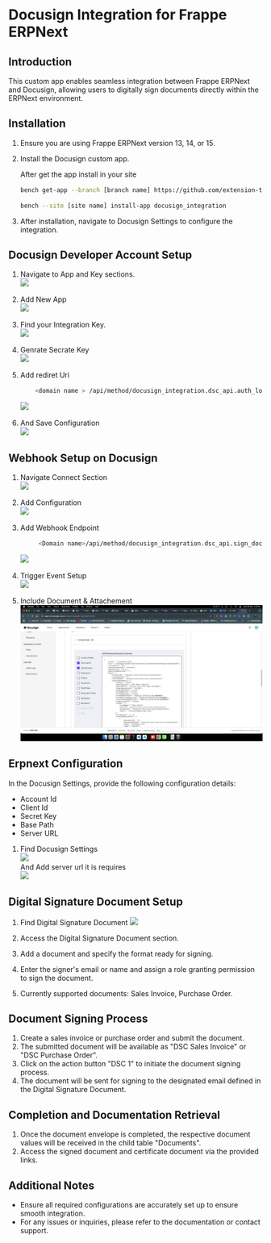 # Docusign Integration for Frappe ERPNext


## Introduction

This custom app enables seamless integration between Frappe ERPNext and Docusign, allowing users to digitally sign documents directly within the ERPNext environment.

## Installation

1. Ensure you are using Frappe ERPNext version 13, 14, or 15.
2. Install the Docusign custom app.  <p>After get the app install in your site </p>

    ```bash
    bench get-app --branch [branch name] https://github.com/extension-technologies/docusign_integration.git
    ```
    
    ```bash
    bench --site [site name] install-app docusign_integration
    ```
3. After installation, navigate to Docusign Settings to configure the integration.


## Docusign Developer Account Setup
1. Navigate to App and Key sections. <br>
    <img src="./asset/appandkey.png" > <br>

2. Add New App <br>
    <img src="./asset/addapp.png"  /> <br>

3. Find your Integration Key. <br>
    <img src="./asset/integrationkey.png" > <br>

4. Genrate Secrate Key <br>
    <img src="./asset/secratekey.png" > <br>

5. Add rediret Uri 
    ```bash
        <domain name > /api/method/docusign_integration.dsc_api.auth_login
    ```
    <img src="./asset/redirecturi.png" ><br>

6. And Save Configuration <br>
    <img src="./asset/save.png" height="20px"><br>


## Webhook Setup on Docusign
1. Navigate Connect Section <br>
    <img src="./asset/connect.png" ><br>

2. Add Configuration <br>
    <img src="./asset/webhookconfig.png" ><br>

3. Add Webhook Endpoint <br>
    ```bash
         <Domain name>/api/method/docusign_integration.dsc_api.sign_document
    ```
    <img src="./asset/webhookurl.png"> <br>

4. Trigger Event Setup <br>
    <img src="./asset/triggerevent.png" >
5. Include Document & Attachement
    <img src="./asset/include_data.png">


## Erpnext Configuration

In the Docusign Settings, provide the following configuration details:

* Account Id
* Client Id
* Secret Key
* Base Path
* Server URL

1. Find Docusign Settings  <br>
    <img src="./asset/Cofiguration.png"><br>
    And Add server url <domain name> it is requires <br>
    <img src="./asset/serevrurl.png"><br>


## Digital Signature Document Setup
1. Find Digital Signature Document
    <img src="./asset/digitalsignature.png" ><br>

2. Access the Digital Signature Document section.
3. Add a document and specify the format ready for signing.
4. Enter the signer's email or name and assign a role granting permission to sign the document.
5. Currently supported documents: Sales Invoice, Purchase Order.

## Document Signing Process

1. Create a sales invoice or purchase order and submit the document.
2. The submitted document will be available as "DSC Sales Invoice" or "DSC Purchase Order".
3. Click on the action button "DSC 1" to initiate the document signing process.
4. The document will be sent for signing to the designated email defined in the Digital Signature Document.

## Completion and Documentation Retrieval

1. Once the document envelope is completed, the respective document values will be received in the child table "Documents".
2. Access the signed document and certificate document via the provided links.

## Additional Notes

* Ensure all required configurations are accurately set up to ensure smooth integration.
* For any issues or inquiries, please refer to the documentation or contact support.

